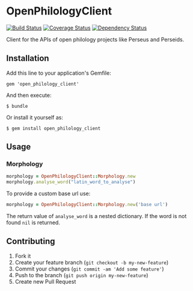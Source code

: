 # OpenPhilologyClient
[![Build Status](https://travis-ci.org/Christof/open_philology_client.png)](https://travis-ci.org/Christof/open_philology_client)
[![Coverage Status](https://coveralls.io/repos/Christof/open_philology_client/badge.png)](https://coveralls.io/r/Christof/open_philology_client)
[![Dependency Status](https://gemnasium.com/Christof/open_philology_client.png)](https://gemnasium.com/Christof/open_philology_client)

Client for the APIs of open philology projects like Perseus and Perseids.

## Installation

Add this line to your application's Gemfile:

    gem 'open_philology_client'

And then execute:

    $ bundle

Or install it yourself as:

    $ gem install open_philology_client

## Usage
### Morphology
```ruby
morphology = OpenPhilologyClient::Morphology.new
morphology.analyse_word("latin_word_to_analyse")
```
To provide a custom base url use:
```ruby
morphology = OpenPhilologyClient::Morphology.new('base url')
```
The return value of `analyse_word` is a nested dictionary.
If the word is not found `nil` is returned.

## Contributing

1. Fork it
2. Create your feature branch (`git checkout -b my-new-feature`)
3. Commit your changes (`git commit -am 'Add some feature'`)
4. Push to the branch (`git push origin my-new-feature`)
5. Create new Pull Request
